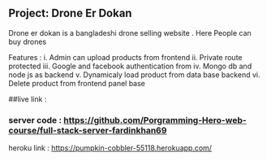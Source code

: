 ## Project: Drone Er Dokan

Drone er dokan is a bangladeshi drone selling website . Here People can buy drones 

Features :
 i. Admin can upload products from frontend 
 ii. Private route protected 
 iii. Google and facebook authentication from
 iv. Mongo db and node js as backend 
 v. Dynamicaly  load product from data base backend
 vi. Delete product from frontend panel base

 ##live link : 

 ### server code : https://github.com/Porgramming-Hero-web-course/full-stack-server-fardinkhan69
 heroku link : https://pumpkin-cobbler-55118.herokuapp.com/